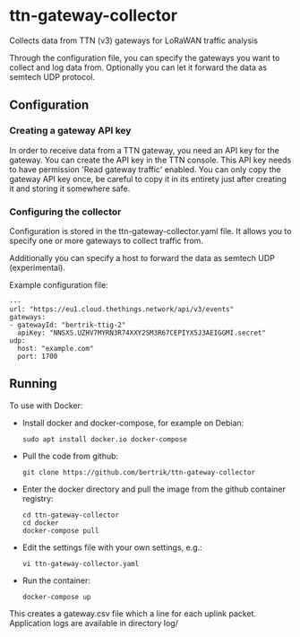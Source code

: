 # ttn-gateway-collector
Collects data from TTN (v3) gateways for LoRaWAN traffic analysis

Through the configuration file, you can specify the gateways you want to collect and log data from.
Optionally you can let it forward the data as semtech UDP protocol.

## Configuration

### Creating a gateway API key
In order to receive data from a TTN gateway, you need an API key for the gateway.
You can create the API key in the TTN console. This API key needs to have permission 'Read gateway traffic' enabled.
You can only copy the gateway API key once, be careful to copy it in its entirety just after creating it and storing it somewhere safe.

### Configuring the collector
Configuration is stored in the ttn-gateway-collector.yaml file.
It allows you to specify one or more gateways to collect traffic from.

Additionally you can specify a host to forward the data as semtech UDP (experimental).

Example configuration file:
~~~~
---
url: "https://eu1.cloud.thethings.network/api/v3/events"
gateways:
- gatewayId: "bertrik-ttig-2"
  apiKey: "NNSXS.UZHV7MYRN3R74XXY2SM3R67CEPIYX5J3AEIGGMI.secret"
udp:
  host: "example.com"
  port: 1700
~~~~

## Running
To use with Docker:
* Install docker and docker-compose, for example on Debian:
  ```
  sudo apt install docker.io docker-compose
  ```
* Pull the code from github:
  ```
  git clone https://github.com/bertrik/ttn-gateway-collector
  ```
* Enter the docker directory and pull the image from the github container registry:
  ```
  cd ttn-gateway-collector
  cd docker
  docker-compose pull
  ```
* Edit the settings file with your own settings, e.g.:
  ```
  vi ttn-gateway-collector.yaml
  ```
* Run the container:
  ```
  docker-compose up
  ```
This creates a gateway.csv file which a line for each uplink packet.
Application logs are available in directory log/

